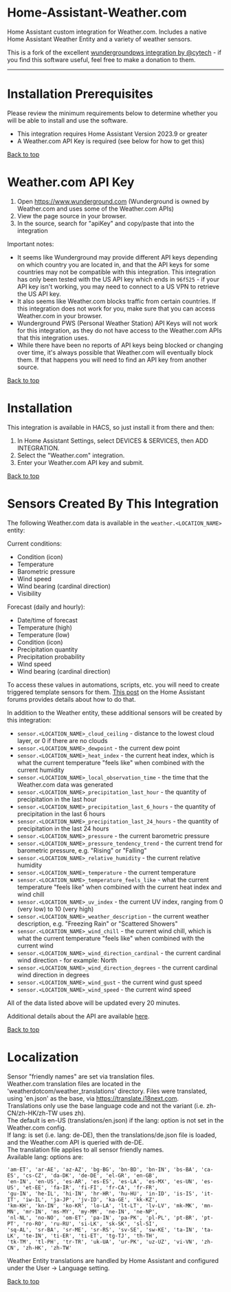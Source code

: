 # Home-Assistant-Weather.com
Home Assistant custom integration for Weather.com.
Includes a native Home Assistant Weather Entity and a variety of weather sensors.  

This is a fork of the excellent [wundergroundpws integration by @cytech](https://github.com/cytech/Home-Assistant-wundergroundpws) - if you
find this software useful, feel free to make a donation to them.

-------------------

# Installation Prerequisites
Please review the minimum requirements below to determine whether you will be able to
install and use the software.

- This integration requires Home Assistant Version 2023.9 or greater
- A Weather.com API Key is required (see below for how to get this)

[Back to top](#top) 

# Weather.com API Key
1) Open https://www.wunderground.com (Wunderground is owned by Weather.com and uses some of the Weather.com APIs)
2) View the page source in your browser.
3) In the source, search for "apiKey" and copy/paste that into the integration

Important notes:
* It seems like Wunderground may provide different API keys depending on which country you are located in, and that the API keys for some countries may not be compatible with this integration. This integration has only been tested with the US API key which ends in `96f525` - if your API key isn't working, you may need to connect to a US VPN to retrieve the US API key.
* It also seems like Weather.com blocks traffic from certain countries. If this integration does not work for you, make sure that you can access Weather.com in your browser.
* Wunderground PWS (Personal Weather Station) API Keys will not work for this integration, as they do not have access to the Weather.com APIs that this integration uses.
* While there have been no reports of API keys being blocked or changing over time, it's always possible that Weather.com will eventually block them. If that happens you will need to find an API key from another source.

[Back to top](#top)

# Installation

This integration is available in HACS, so just install it from there and then:

1. In Home Assistant Settings, select DEVICES & SERVICES, then ADD INTEGRATION.  
2. Select the "Weather.com" integration.  
3. Enter your Weather.com API key and submit.  

[Back to top](#top)

# Sensors Created By This Integration
The following Weather.com data is available in the `weather.<LOCATION_NAME>` entity:

Current conditions:
- Condition (icon)
- Temperature
- Barometric pressure
- Wind speed
- Wind bearing (cardinal direction)
- Visibility

Forecast (daily and hourly):
- Date/time of forecast
- Temperature (high)
- Temperature (low)
- Condition (icon)
- Precipitation quantity
- Precipitation probability
- Wind speed
- Wind bearing (cardinal direction)

To access these values in automations, scripts, etc. you will need to create triggered template sensors for them. [This post](https://community.home-assistant.io/t/customising-the-bom-weather-and-lovelace-now-in-hacs/123549/1465) on the Home Assistant forums provides details about how to do that.

In addition to the Weather entity, these additional sensors will be created by this integration:

* `sensor.<LOCATION_NAME>_cloud_ceiling` - distance to the lowest cloud layer, or 0 if there are no clouds
* `sensor.<LOCATION_NAME>_dewpoint` - the current dew point
* `sensor.<LOCATION_NAME>_heat_index` - the current heat index, which is what the current temperature "feels like" when combined with the current humidity
* `sensor.<LOCATION_NAME>_local_observation_time` - the time that the Weather.com data was generated
* `sensor.<LOCATION_NAME>_precipitation_last_hour` - the quantity of precipitation in the last hour
* `sensor.<LOCATION_NAME>_precipitation_last_6_hours` - the quantity of precipitation in the last 6 hours
* `sensor.<LOCATION_NAME>_precipitation_last_24_hours` - the quantity of precipitation in the last 24 hours
* `sensor.<LOCATION_NAME>_pressure` - the current barometric pressure
* `sensor.<LOCATION_NAME>_pressure_tendency_trend` - the current trend for barometric pressure, e.g. "Rising" or "Falling"
* `sensor.<LOCATION_NAME>_relative_humidity` - the current relative humidity
* `sensor.<LOCATION_NAME>_temperature` - the current temperature
* `sensor.<LOCATION_NAME>_temperature_feels_like` - what the current temperature "feels like" when combined with the current heat index and wind chill
* `sensor.<LOCATION_NAME>_uv_index` - the current UV index, ranging from 0 (very low) to 10 (very high)
* `sensor.<LOCATION_NAME>_weather_description` - the current weather description, e.g. "Freezing Rain" or "Scattered Showers"
* `sensor.<LOCATION_NAME>_wind_chill` - the current wind chill, which is what the current temperature "feels like" when combined with the current wind
* `sensor.<LOCATION_NAME>_wind_direction_cardinal` - the current cardinal wind direction - for example: North
* `sensor.<LOCATION_NAME>_wind_direction_degrees` - the current cardinal wind direction in degrees
* `sensor.<LOCATION_NAME>_wind_gust` - the current wind gust speed
* `sensor.<LOCATION_NAME>_wind_speed` - the current wind speed

All of the data listed above will be updated every 20 minutes.  

Additional details about the API are available [here](https://docs.google.com/document/d/14OK6NG5GRwezb6-5C1vQJoRdStrGnXUiXBDCmQP9T9s/edit).  

[Back to top](#top)

# Localization

Sensor "friendly names" are set via translation files.  
Weather.com translation files are located in the 'weatherdotcom/weather_translations' directory.
Files were translated, using 'en.json' as the base, via https://translate.i18next.com.  
Translations only use the base language code and not the variant (i.e. zh-CN/zh-HK/zh-TW uses zh).  
The default is en-US (translations/en.json) if the lang: option is not set in the Weather.com config.  
If lang: is set (i.e.  lang: de-DE), then the translations/de.json file is loaded, and the Weather.com API is queried with de-DE.    
The translation file applies to all sensor friendly names.    
Available lang: options are:  
```
'am-ET', 'ar-AE', 'az-AZ', 'bg-BG', 'bn-BD', 'bn-IN', 'bs-BA', 'ca-ES', 'cs-CZ', 'da-DK', 'de-DE', 'el-GR', 'en-GB',
'en-IN', 'en-US', 'es-AR', 'es-ES', 'es-LA', 'es-MX', 'es-UN', 'es-US', 'et-EE', 'fa-IR', 'fi-FI', 'fr-CA', 'fr-FR',
'gu-IN', 'he-IL', 'hi-IN', 'hr-HR', 'hu-HU', 'in-ID', 'is-IS', 'it-IT', 'iw-IL', 'ja-JP', 'jv-ID', 'ka-GE', 'kk-KZ',
'km-KH', 'kn-IN', 'ko-KR', 'lo-LA', 'lt-LT', 'lv-LV', 'mk-MK', 'mn-MN', 'mr-IN', 'ms-MY', 'my-MM', 'ne-IN', 'ne-NP',
'nl-NL', 'no-NO', 'om-ET', 'pa-IN', 'pa-PK', 'pl-PL', 'pt-BR', 'pt-PT', 'ro-RO', 'ru-RU', 'si-LK', 'sk-SK', 'sl-SI',
'sq-AL', 'sr-BA', 'sr-ME', 'sr-RS', 'sv-SE', 'sw-KE', 'ta-IN', 'ta-LK', 'te-IN', 'ti-ER', 'ti-ET', 'tg-TJ', 'th-TH',
'tk-TM', 'tl-PH', 'tr-TR', 'uk-UA', 'ur-PK', 'uz-UZ', 'vi-VN', 'zh-CN', 'zh-HK', 'zh-TW'
```
Weather Entity translations are handled by Home Assistant and configured under the User -> Language setting.

[Back to top](#top)